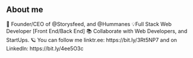 <h2>About me</h2>
🙌 Founder/CEO of @Storysfeed, and @Hummanes 💡Full Stack Web Developer [Front End/Back End] 📚 Collaborate with Web Developers, and StartUps. 🪐 You can follow me linktr.ee: https://bit.ly/3Rt5NP7 and on Linkedln: https://bit.ly/4ee5O3c
